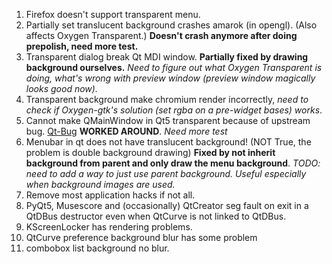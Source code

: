 1. Firefox doesn't support transparent menu.
2. Partially set translucent background crashes amarok (in opengl).
   (Also affects Oxygen Transparent.)
   **Doesn't crash anymore after doing prepolish, need more test.**
3. Transparent dialog break Qt MDI window.
   **Partially fixed by drawing background ourselves.**
   *Need to figure out what Oxygen Transparent is doing, what's wrong with*
   *preview window (preview window magically looks good now).*
4. Transparent background make chromium render incorrectly, *need to check if*
   *Oxygen-gtk's solution (set rgba on a pre-widget bases) works*.
5. Cannot make QMainWindow in Qt5 transparent because of upstream bug.
   [Qt-Bug](https://bugreports.qt-project.org/browse/QTBUG-34064)
   **WORKED AROUND**. *Need more test*
6. Menubar in qt does not have translucent background! (NOT True, the problem is
   double background drawing)
   **Fixed by not inherit background from parent and only draw the menu
   background**. *TODO: need to add a way to just use parent background. Useful*
   *especially when background images are used.*
7. Remove most application hacks if not all.
8. PyQt5, Musescore and (occasionally) QtCreator seg fault on exit in a QtDBus
   destructor even when QtCurve is not linked to QtDBus.
9. KScreenLocker has rendering problems.
10. QtCurve preference background blur has some problem
11. combobox list background no blur.
